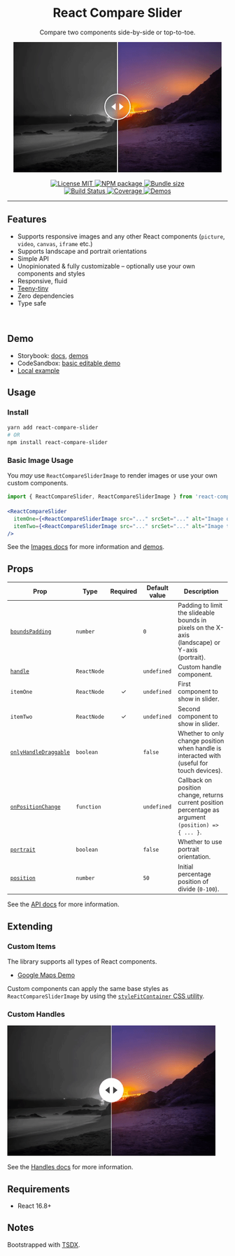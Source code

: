 <div align="center">
  <h1>React Compare Slider</h1>
  <p>Compare two components side-by-side or top-to-toe.</p>

[![Example](./example/default-handle-capture.gif)](https://codesandbox.io/s/react-compare-slider-simple-example-9si6l?file=/src/App.jsx)

<a href="https://github.com/nerdyman/react-compare-slider/blob/master/LICENSE">
  <img src="https://img.shields.io/npm/l/react-compare-slider.svg" alt="License MIT" />
</a>
<a href="https://npmjs.com/package/react-compare-slider">
  <img src="https://img.shields.io/npm/v/react-compare-slider.svg" alt="NPM package" />
</a>
<a href="https://bundlephobia.com/result?p=react-compare-slider">
  <img src="https://img.shields.io/bundlephobia/minzip/react-compare-slider.svg" alt="Bundle size" />
</a>
<br/>
<a href="https://github.com/nerdyman/react-compare-slider/actions?query=workflow%3Abuild">
  <img src="https://img.shields.io/github/workflow/status/nerdyman/react-compare-slider/build" alt="Build Status" />
</a>
<a href="https://codeclimate.com/github/nerdyman/react-compare-slider">
  <img src="https://img.shields.io/codeclimate/coverage/nerdyman/react-compare-slider" alt="Coverage" />
</a>
<a href="https://react-compare-slider.vercel.app">
  <img src="https://raw.githubusercontent.com/storybookjs/brand/8d28584c89959d7075c237e9345955c895048977/badge/badge-storybook.svg" alt="Demos" />
</a>

</div>

---

## Features

- Supports responsive images and any other React components (`picture`, `video`, `canvas`, `iframe` etc.)
- Supports landscape and portrait orientations
- Simple API
- Unopinionated & fully customizable &ndash; optionally use your own components and styles
- Responsive, fluid
- [Teeny-tiny](https://bundlephobia.com/result?p=react-compare-slider)
- Zero dependencies
- Type safe

<br />

## Demo

- Storybook: [docs](https://react-compare-slider.vercel.app/?path=/docs/docs-intro--page), [demos](https://react-compare-slider.vercel.app/?path=/story/demos)
- CodeSandbox: [basic editable demo](https://codesandbox.io/s/react-compare-slider-simple-example-9si6l)
- [Local example](./example)

## Usage

### Install

```sh
yarn add react-compare-slider
# OR
npm install react-compare-slider
```

### Basic Image Usage

You *may* use `ReactCompareSliderImage` to render images or use your own custom
components.

```jsx
import { ReactCompareSlider, ReactCompareSliderImage } from 'react-compare-slider';

<ReactCompareSlider
  itemOne={<ReactCompareSliderImage src="..." srcSet="..." alt="Image one" />}
  itemTwo={<ReactCompareSliderImage src="..." srcSet="..." alt="Image two" />}
/>
```

See the [Images docs](https://react-compare-slider.vercel.app/?path=/docs/docs-images--page) for more information and [demos](https://react-compare-slider.vercel.app/?path=/story/demos--images).

## Props

| Prop | Type | Required | Default value | Description |
|------|------|:--------:|---------------|-------------|
| [`boundsPadding`](https://react-compare-slider.vercel.app/?path=/story/docs-bounds-padding--page) | `number` |   | `0` | Padding to limit the slideable bounds in pixels on the X-axis (landscape) or Y-axis (portrait). |
| [`handle`](https://react-compare-slider.vercel.app/?path=/story/docs-handles--page) | `ReactNode` |   | `undefined` | Custom handle component. |
| `itemOne`   | `ReactNode` | ✓ | `undefined` | First component to show in slider. |
| `itemTwo`   | `ReactNode` | ✓ | `undefined` | Second component to show in slider. |
| [`onlyHandleDraggable`](https://react-compare-slider.vercel.app/?path=/story/docs-only-handle-draggable--page) | `boolean`  |   | `false` | Whether to only change position when handle is interacted with (useful for touch devices). |
| [`onPositionChange`](https://react-compare-slider.vercel.app/?path=/story/demos--on-position-change)  | `function`  |   | `undefined` | Callback on position change, returns current position percentage as argument `(position) => { ... }`. |
| [`portrait`](https://react-compare-slider.vercel.app/?path=/story/demos--portrait) | `boolean`   |   | `false` | Whether to use portrait orientation. |
| [`position`](https://react-compare-slider.vercel.app/?path=/story/demos--position)  | `number`    |   | `50` | Initial percentage position of divide (`0-100`). |

See the [API docs](https://react-compare-slider.vercel.app/?path=/docs/docs-api--page) for more information.

## Extending

### Custom Items

The library supports all types of React components.

- [Google Maps Demo](https://react-compare-slider.vercel.app/?path=/story/demos-custom-components--google-maps)

Custom components can apply the same base styles as `ReactCompareSliderImage` 
by using the [`styleFitContainer` CSS utility](https://react-compare-slider.vercel.app/?path=/docs/docs-api--page#stylefitcontainer).

### Custom Handles

[![Custom Handles](./example/custom-handle-capture.gif)](https://react-compare-slider.vercel.app/?path=/story/demos-handles--individual-styles)

See the [Handles docs](https://react-compare-slider.vercel.app/?path=/docs/docs-handles--page) for more information.

## Requirements

- React 16.8+

## Notes

Bootstrapped with [TSDX](https://github.com/formium/tsdx).
